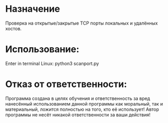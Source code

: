 # Назначение
Проверка на открытые/закрытые TCP порты локальных и удалённых хостов.

# Использование:

Enter in terminal Linux: python3 scanport.py
# Отказ от ответственности:

Программа создана в целях обучения и ответственность за вред нанесённый использованием данной программы как моральный, 
так и материальный, ложится полностью на того, кто её использует! 
Автор программы не несёт никакой ответственности за ваши действия!
